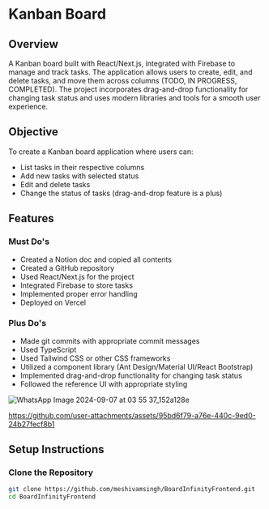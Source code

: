 # Kanban Board

## Overview
A Kanban board built with React/Next.js, integrated with Firebase to manage and track tasks. The application allows users to create, edit, and delete tasks, and move them across columns (TODO, IN PROGRESS, COMPLETED). The project incorporates drag-and-drop functionality for changing task status and uses modern libraries and tools for a smooth user experience.

## Objective
To create a Kanban board application where users can:
- List tasks in their respective columns
- Add new tasks with selected status
- Edit and delete tasks
- Change the status of tasks (drag-and-drop feature is a plus)

## Features

### Must Do's
- Created a Notion doc and copied all contents
- Created a GitHub repository
- Used React/Next.js for the project
- Integrated Firebase to store tasks
- Implemented proper error handling
- Deployed on Vercel

### Plus Do's
- Made git commits with appropriate commit messages
- Used TypeScript
- Used Tailwind CSS or other CSS frameworks
- Utilized a component library (Ant Design/Material UI/React Bootstrap)
- Implemented drag-and-drop functionality for changing task status
- Followed the reference UI with appropriate styling

![WhatsApp Image 2024-09-07 at 03 55 37_152a128e](https://github.com/user-attachments/assets/e5d0d4f8-9367-4c72-aa31-2a104f45ef9e)


https://github.com/user-attachments/assets/95bd6f79-a76e-440c-9ed0-24b27fecf8b1




## Setup Instructions

### Clone the Repository
```bash
git clone https://github.com/meshivamsingh/BoardInfinityFrontend.git
cd BoardInfinityFrontend


